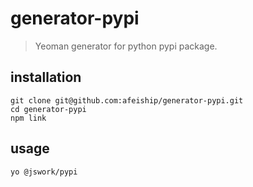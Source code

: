 # generator-pypi
> Yeoman generator for python pypi package.

## installation
```shell
git clone git@github.com:afeiship/generator-pypi.git
cd generator-pypi
npm link
```

## usage
```shell
yo @jswork/pypi
```
